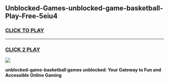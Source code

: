 
## Unblocked-Games-unblocked-game-basketball-Play-Free-5eiu4
<h3>
<a href="https://premium76.site?title=unblocked-game-basketball&ref=18A1">CLICK TO PLAY</a></h3>
<hr>

<h3>
<a href="https://premium76.site?title=unblocked-game-basketball&ref=18A1">CLICK 2 PLAY</a>
  
</h3>

<a href="https://premium76.site?title=unblocked-game-basketball&ref=18A1"><img src="https://clearcache.store/games.png"></a>


**unblocked-game-basketball games unblocked: Your Gateway to Fun and Accessible Online Gaming**
